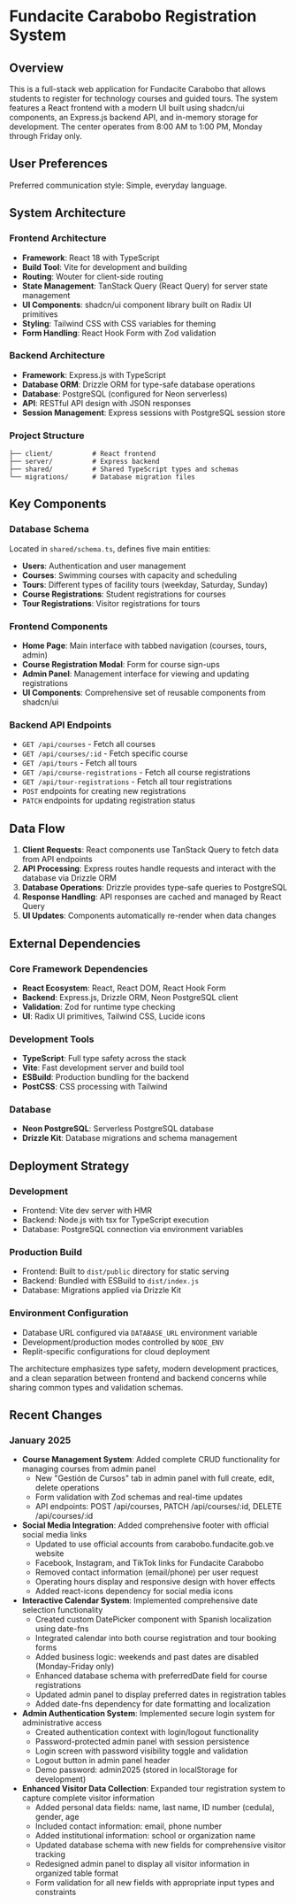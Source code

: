 # Fundacite Carabobo Registration System

## Overview

This is a full-stack web application for Fundacite Carabobo that allows students to register for technology courses and guided tours. The system features a React frontend with a modern UI built using shadcn/ui components, an Express.js backend API, and in-memory storage for development. The center operates from 8:00 AM to 1:00 PM, Monday through Friday only.

## User Preferences

Preferred communication style: Simple, everyday language.

## System Architecture

### Frontend Architecture
- **Framework**: React 18 with TypeScript
- **Build Tool**: Vite for development and building
- **Routing**: Wouter for client-side routing
- **State Management**: TanStack Query (React Query) for server state management
- **UI Components**: shadcn/ui component library built on Radix UI primitives
- **Styling**: Tailwind CSS with CSS variables for theming
- **Form Handling**: React Hook Form with Zod validation

### Backend Architecture
- **Framework**: Express.js with TypeScript
- **Database ORM**: Drizzle ORM for type-safe database operations
- **Database**: PostgreSQL (configured for Neon serverless)
- **API**: RESTful API design with JSON responses
- **Session Management**: Express sessions with PostgreSQL session store

### Project Structure
```
├── client/          # React frontend
├── server/          # Express backend
├── shared/          # Shared TypeScript types and schemas
└── migrations/      # Database migration files
```

## Key Components

### Database Schema
Located in `shared/schema.ts`, defines five main entities:
- **Users**: Authentication and user management
- **Courses**: Swimming courses with capacity and scheduling
- **Tours**: Different types of facility tours (weekday, Saturday, Sunday)
- **Course Registrations**: Student registrations for courses
- **Tour Registrations**: Visitor registrations for tours

### Frontend Components
- **Home Page**: Main interface with tabbed navigation (courses, tours, admin)
- **Course Registration Modal**: Form for course sign-ups
- **Admin Panel**: Management interface for viewing and updating registrations
- **UI Components**: Comprehensive set of reusable components from shadcn/ui

### Backend API Endpoints
- `GET /api/courses` - Fetch all courses
- `GET /api/courses/:id` - Fetch specific course
- `GET /api/tours` - Fetch all tours
- `GET /api/course-registrations` - Fetch all course registrations
- `GET /api/tour-registrations` - Fetch all tour registrations
- `POST` endpoints for creating new registrations
- `PATCH` endpoints for updating registration status

## Data Flow

1. **Client Requests**: React components use TanStack Query to fetch data from API endpoints
2. **API Processing**: Express routes handle requests and interact with the database via Drizzle ORM
3. **Database Operations**: Drizzle provides type-safe queries to PostgreSQL
4. **Response Handling**: API responses are cached and managed by React Query
5. **UI Updates**: Components automatically re-render when data changes

## External Dependencies

### Core Framework Dependencies
- **React Ecosystem**: React, React DOM, React Hook Form
- **Backend**: Express.js, Drizzle ORM, Neon PostgreSQL client
- **Validation**: Zod for runtime type checking
- **UI**: Radix UI primitives, Tailwind CSS, Lucide icons

### Development Tools
- **TypeScript**: Full type safety across the stack
- **Vite**: Fast development server and build tool
- **ESBuild**: Production bundling for the backend
- **PostCSS**: CSS processing with Tailwind

### Database
- **Neon PostgreSQL**: Serverless PostgreSQL database
- **Drizzle Kit**: Database migrations and schema management

## Deployment Strategy

### Development
- Frontend: Vite dev server with HMR
- Backend: Node.js with tsx for TypeScript execution
- Database: PostgreSQL connection via environment variables

### Production Build
- Frontend: Built to `dist/public` directory for static serving
- Backend: Bundled with ESBuild to `dist/index.js`
- Database: Migrations applied via Drizzle Kit

### Environment Configuration
- Database URL configured via `DATABASE_URL` environment variable
- Development/production modes controlled by `NODE_ENV`
- Replit-specific configurations for cloud deployment

The architecture emphasizes type safety, modern development practices, and a clean separation between frontend and backend concerns while sharing common types and validation schemas.

## Recent Changes

### January 2025
- **Course Management System**: Added complete CRUD functionality for managing courses from admin panel
  - New "Gestión de Cursos" tab in admin panel with full create, edit, delete operations
  - Form validation with Zod schemas and real-time updates
  - API endpoints: POST /api/courses, PATCH /api/courses/:id, DELETE /api/courses/:id
- **Social Media Integration**: Added comprehensive footer with official social media links
  - Updated to use official accounts from carabobo.fundacite.gob.ve website
  - Facebook, Instagram, and TikTok links for Fundacite Carabobo
  - Removed contact information (email/phone) per user request
  - Operating hours display and responsive design with hover effects
  - Added react-icons dependency for social media icons
- **Interactive Calendar System**: Implemented comprehensive date selection functionality
  - Created custom DatePicker component with Spanish localization using date-fns
  - Integrated calendar into both course registration and tour booking forms
  - Added business logic: weekends and past dates are disabled (Monday-Friday only)
  - Enhanced database schema with preferredDate field for course registrations
  - Updated admin panel to display preferred dates in registration tables
  - Added date-fns dependency for date formatting and localization
- **Admin Authentication System**: Implemented secure login system for administrative access
  - Created authentication context with login/logout functionality
  - Password-protected admin panel with session persistence
  - Login screen with password visibility toggle and validation
  - Logout button in admin panel header
  - Demo password: admin2025 (stored in localStorage for development)
- **Enhanced Visitor Data Collection**: Expanded tour registration system to capture complete visitor information
  - Added personal data fields: name, last name, ID number (cedula), gender, age
  - Included contact information: email, phone number
  - Added institutional information: school or organization name
  - Updated database schema with new fields for comprehensive visitor tracking
  - Redesigned admin panel to display all visitor information in organized table format
  - Form validation for all new fields with appropriate input types and constraints